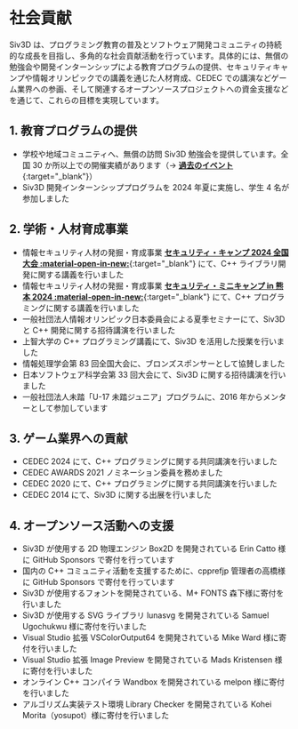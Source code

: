 # 社会貢献
Siv3D は、プログラミング教育の普及とソフトウェア開発コミュニティの持続的な成長を目指し、多角的な社会貢献活動を行っています。具体的には、無償の勉強会や開発インターンシップによる教育プログラムの提供、セキュリティキャンプや情報オリンピックでの講義を通じた人材育成、CEDEC での講演などゲーム業界への参画、そして関連するオープンソースプロジェクトへの資金支援などを通じて、これらの目標を実現しています。

## 1. 教育プログラムの提供
- 学校や地域コミュニティへ、無償の訪問 Siv3D 勉強会を提供しています。全国 30 か所以上での開催実績があります（→ [**過去のイベント**](./community/history.md){:target="_blank"}）
- Siv3D 開発インターンシッププログラムを 2024 年夏に実施し、学生 4 名が参加しました

## 2. 学術・人材育成事業
- 情報セキュリティ人材の発掘・育成事業 [**セキュリティ・キャンプ 2024 全国大会 :material-open-in-new:**](https://www.ipa.go.jp/jinzai/security-camp/2024/camp/zenkoku/index.html){:target="_blank"}  にて、C++ ライブラリ開発に関する講義を行いました
- 情報セキュリティ人材の発掘・育成事業 [**セキュリティ・ミニキャンプ in 熊本 2024 :material-open-in-new:**](https://www.security-camp.or.jp/minicamp/kumamoto2024.html){:target="_blank"}  にて、C++ プログラミングに関する講義を行いました
- 一般社団法人情報オリンピック日本委員会による夏季セミナーにて、Siv3D と C++ 開発に関する招待講演を行いました
- 上智大学の C++ プログラミング講義にて、Siv3D を活用した授業を行いました
- 情報処理学会第 83 回全国大会に、ブロンズスポンサーとして協賛しました
- 日本ソフトウェア科学会第 33 回大会にて、Siv3D に関する招待講演を行いました
- 一般社団法人未踏「U-17 未踏ジュニア」プログラムに、2016 年からメンターとして参加しています

## 3. ゲーム業界への貢献
- CEDEC 2024 にて、C++ プログラミングに関する共同講演を行いました
- CEDEC AWARDS 2021 ノミネーション委員を務めました
- CEDEC 2020 にて、C++ プログラミングに関する共同講演を行いました
- CEDEC 2014 にて、Siv3D に関する出展を行いました

## 4. オープンソース活動への支援
- Siv3D が使用する 2D 物理エンジン Box2D を開発されている Erin Catto 様に GitHub Sponsors で寄付を行っています
- 国内の C++ コミュニティ活動を支援するために、cpprefjp 管理者の高橋様に GitHub Sponsors で寄付を行っています
- Siv3D が使用するフォントを開発されている、M+ FONTS 森下様に寄付を行いました
- Siv3D が使用する SVG ライブラリ lunasvg を開発されている Samuel Ugochukwu 様に寄付を行いました
- Visual Studio 拡張 VSColorOutput64 を開発されている Mike Ward 様に寄付を行いました
- Visual Studio 拡張 Image Preview を開発されている Mads Kristensen 様に寄付を行いました
- オンライン C++ コンパイラ Wandbox を開発されている melpon 様に寄付を行いました
- アルゴリズム実装テスト環境 Library Checker を開発されている Kohei Morita（yosupot）様に寄付を行いました
